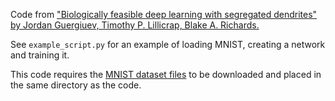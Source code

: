 Code from ["Biologically feasible deep learning with segregated dendrites" by Jordan Guergiuev, Timothy P. Lillicrap, Blake A. Richards.](https://arxiv.org/abs/1610.00161)

See `example_script.py` for an example of loading MNIST, creating a network and training it.

This code requires the [MNIST dataset files](http://yann.lecun.com/exdb/mnist/) to be downloaded and placed in the same directory as the code.